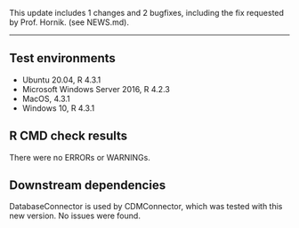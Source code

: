 This update includes 1 changes and 2 bugfixes, including the fix requested by Prof. Hornik. (see NEWS.md).

---

## Test environments
* Ubuntu 20.04, R 4.3.1
* Microsoft Windows Server 2016, R 4.2.3
* MacOS, 4.3.1
* Windows 10, R 4.3.1

## R CMD check results

There were no ERRORs or WARNINGs. 

## Downstream dependencies

DatabaseConnector is used by CDMConnector, which was tested with this new version. No issues were found.